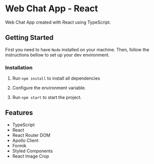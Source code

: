 # Web Chat App - React

Web Chat App created with React using TypeScript. 

## Getting Started
First you need to have `Node` installed on your machine. Then, follow the instructions bellow to set up your dev environment.

### Installation

1. Run `npm install` to install all dependencies

2. Configure the environment variable.

3. Run `npm start` to start the project.

## Features
- TypeScript
- React
- React Router DOM
- Apollo Client
- Formik
- Styled Components
- React Image Crop
